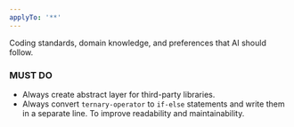 ```yaml
---
applyTo: '**'
---
```


Coding standards, domain knowledge, and preferences that AI should follow.

### MUST DO

- Always create abstract layer for third-party libraries.
- Always convert `ternary-operator` to `if-else` statements and write them in a separate line. To improve readability and maintainability.
